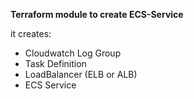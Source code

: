 **Terraform module to create ECS-Service**

it creates:
- Cloudwatch Log Group
- Task Definition
- LoadBalancer (ELB or ALB)
- ECS Service